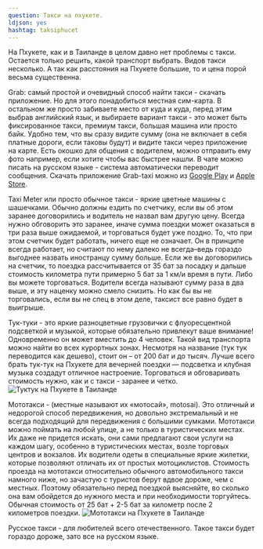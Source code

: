 ```yaml
---
question: Такси на пхукете.
ldjson: yes
hashtag: taksiphucet
---
```


На Пхукете, как и в Таиланде в целом давно нет проблемы с такси. Остается только решить, какой транспорт выбрать. Видов такси несколько. А так как расстояния на Пхукете большие, то и цена порой весьма существенна.

Grab: самый простой и очевидный способ найти такси - скачать приложение. Но для этого понадобиться местная сим-карта. В остальном же просто забиваете место от куда и куда, перед этим выбрав английский язык, и выбираете вариант такси - это может быть фиксированное такси, премиум такси, большая машина или просто байк. Удобно тем, что вы сразу видите сумму (она не включает в себя платные дороги, если таковы будут) и видите такси через приложение на карте. Есть окошко для общения с водителем, можно отправить ему фото например, если хотите чтобы вас быстрее нашли. В чате можно писать на русском языке - система автоматически переводит сообщения. Скачать приложение Grab-taxi можно из [Google Play](https://play.google.com/store/apps/details?id=com.grabtaxi.passenger) и [Apple Store](https://itunes.apple.com/us/app/grab-app/id647268330?mt=8).

Taxi Meter или просто обычное такси - яркие цветные машины с шашечками.
Обычно должны ездить по счетчику, если вы об этом заранее договорились и водитель не назвал вам другую цену. Всегда нужно обговорить это заранее, иначе сумма поездки может оказаться в три раза выше ожидаемой, и торговаться будет уже поздно. То, что при этом счетчик будет работать, ничего еще не означает. Он в принципе всегда работает, но считают по нему далеко не всегда–ведь гораздо выгоднее назвать иностранцу сумму больше. Если же вы договорились на счетчик, то поездка рассчитывается от 35 бат за посадку и дальше стоимость километра пути примерно 5 бат за 1 км/и время в пути. Либо вы можете торговаться. Водители всегда называют сумму раза в два выше, и эту наценку можно смело снизить. Но как бы вы не торговались, если вы не спец в этом деле, таксист все равно будет в выигрыше.

Тук-туки - это яркие разноцветные грузовички с флуоресцентной подсветкой и музыкой, которые обязательно привлекут ваше внимание! Одновременно он может вместить до 4 человек. Такой вид транспорта можно найти во всех курортных зонах. Несмотря на название (тук тук переводится как дешево), стоит он – от 200 бат и до тысяч. Лучше всего брать тук-тук на Пхукете для вечерней поездки — подсветка и клубная музыка создадут отличное настроение. Торговаться и обговаривать стоимость нужно, как и с такси - заранее и четко.
![Туктук на Пхукете в Таиланде](https://phuketfaq.ru/assets/images/tuktuk.jpeg)

Мототакси -  (местные называют их «мотосай», motosai). Это отличный и недорогой способ передвижения, но довольно экстремальный и не всегда подходящий для передвижения с большими сумками. Мототакси можно поймать на любой улице, а не только в туристических местах. Их даже не придется искать, они сами предлагают свои услуги на каждом шагу, особенно в туристических местах, возле торговых центров и вокзалов. Их водители одеты в специальные яркие жилетки, которые позволяют отличать их от простых мотоциклистов. Стоимость проезда на мототакси относительно обычного автомобильного такси намного ниже, но зачастую с туристов берут вдвое дороже, чем с местных. Поэтому обязательно перед поездкой выясняйте, во сколько она вам обойдется до нужного места и при необходимости торгуйтесь. Обычная стоимость от 25 бат + 2-5 бат за километр после 2 километров поездки.
![Мототакси на Пхукете в Таиланде](https://phuketfaq.ru/assets/images/mototaxi.jpeg)

Русское такси - для любителей всего отечественного. Такое такси будет гораздо дороже, зато все на русском языке.
